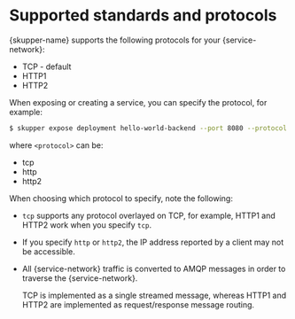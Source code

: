 # Supported standards and protocols

{skupper-name} supports the following protocols for your {service-network}:

* TCP - default
* HTTP1
* HTTP2

When exposing or creating a service, you can specify the protocol, for example:

```bash
$ skupper expose deployment hello-world-backend --port 8080 --protocol <protocol> 
```

where `<protocol>` can be:

* tcp
* http
* http2

When choosing which protocol to specify, note the following:

* `tcp` supports any protocol overlayed on TCP, for example, HTTP1 and HTTP2 work when you specify `tcp`.
* If you specify `http` or `http2`, the IP address reported by a client may not be accessible.
* All {service-network} traffic is converted to AMQP messages in order to traverse the {service-network}.

  TCP is implemented as a single streamed message, whereas HTTP1 and HTTP2 are implemented as request/response message routing.
